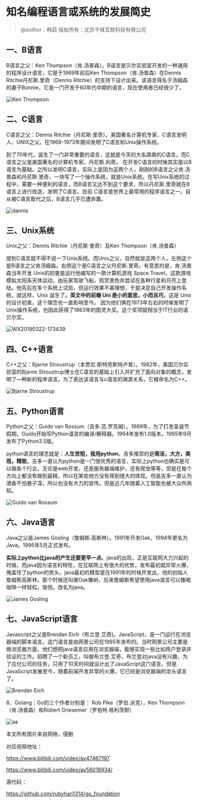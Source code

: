 # 知名编程语言或系统的发展简史

> @author：韩茹
> 版权所有：北京千锋互联科技有限公司

## 一、B语言

B语言之父：Ken Thompson（肯.汤普森）。B语言是贝尔实验室开发的一种通用的程序设计语言，它是于1969年前后Ken Thompson（肯.汤普森）在Dennis Ritchie丹尼斯.里奇（Dennis Ritchie）的支持下设计出来。该语言得名于汤姆森的妻子Bonnie，它是一门开发于60年代中期的语言，现在使用者已经很少了。

![Ken Thompson](img/KenThompson.jpg)

## 二、C语言

C语言之父：Dennis Ritchie（丹尼斯·里奇）。美国著名计算机专家、C语言发明人、UNIX之父。在1969-1973年期间发明了C语言和Unix操作系统。

到了70年代，诞生了一门非常重要的语言，这就是今天的大名鼎鼎的C语言。而C语言之父是美国著名的计算机专家。丹尼斯.利奇。
在开发C语言的时候其实是以B语言为基础。之所以发明C语言，实际上是因为这两个人，刚刚的B语言之父肯.汤普森和丹尼斯.里奇，一块写了一个操作系统，就是Unix系统。在写Unix系统的过程中，需要一种便利的语言，而B语言又达不到这个要求，所以丹尼斯.里奇就在B语言上进行改造，发明了C语言。目前 C语言是世界上最常用的程序语言之一。自从被C语言取代之后，B语言几乎已遭弃置。

![dannis](img/dannis.jpg)



## 三、Unix系统

Unix之父：Dennis Ritchie（丹尼斯·里奇）及Ken Thompson（肯.汤普森）

提到C语言就不得不说一下Unix系统。而Unix之父，自然就是这两个人，左侧这个是B语言之父肯汤姆森。右侧这个是C语言之父丹尼斯.里奇。有意思的是，肯.汤普森当年开发 Unix的初衷是运行他编写的一款计算机游戏 Space Travel，这款游戏模拟太阳系天体运动，由玩家驾驶飞船，观赏景色并尝试在各种行星和月亮上登陆。他先后在多个系统上试验，但运行效果不甚理想，于是决定自己开发操作系统，就这样，Unix 诞生了。**英文中的前缀 Uni 是小的意思，小而且巧**。这是 Unix 的设计初衷，这个理念也一直影响至今。
因为他们俩在1973年左右的时候发明了Unix操作系统，也因此获得了1983年的图灵大奖。这个奖项就相当于IT行业的诺贝尔奖。

![WX20190322-173439](img/WX20190322-173439.png)

## 四、C++语言

C++之父：Bjarne Stroustrup（本贾尼·斯特劳斯特卢普）。1982年，美国贝尔实验室的Bjarne Stroustrup博士在C语言的基础上引入并扩充了面向对象的概念，发明了—种新的程序语言。为了表达该语言与c语言的渊源关系，它被命名为C++。

![Bjarne Stroustrup](img/BjarneStroustrup.jpg)



## 五、Python语言

Python之父：Guido van Rossum（吉多.范.罗苏姆）。1989年，为了打发圣诞节假期，Guido开始写Python语言的编译/解释器。1994年发布1.0版本。1995年9月发布了Python3.5版。

python语言的理念就是：**人生苦短，我用python**。吉多推崇的是**简洁，大方，美观，精致**。吉多一直认为python是一门很优秀的语言，实际上python也确实是可以做各个行业，无论是web开发，还是服务器端维护，还有爬虫等等，但是在每个方向上都没有做到最精，所以在某些地方没有得到很大的体现。但是吉多一直认为酒香不怕巷子深，所以也没有大力的宣传。但是近几年随着人工智能也被大众所熟知。

![Guido van Rossum](img/GuidovanRossum.png)



## 六、Java语言

Java之父是James Gosling（詹姆斯.高斯林）。1991年开发Oak，1994年更名为Java。1995年5月正式发布。

**实际上python比java的产生还要更早一点**。java的出现，正是互联网大力兴起的时候，而java因为语言的特性，在互联网上有很大的优势，发布最初就异常火爆，掩盖住了python的势头。java最初的模型是在1991年的时候开发出，他的创始人詹姆斯高斯林。那个时候还叫做Oak橡树，后来詹姆斯希望使用java语言可以像喝咖啡一样轻松，愉悦。改名为java。

![James Gosling](img/JamesGosling.jpg)



## 七、JavaScript语言

Javascript之父是Brendan Eich（布兰登.艾奇)。JavaScript，是一门运行在浏览器端的脚本语言。这门语言是由网景公司在1995年发布的。当时网景公司主要是做浏览器方面，他们想把java语言应用在浏览器端，能够实现一些比如用户登录并验证的工作。招聘了一个新员工，叫做布兰登.艾奇，布兰登对java没有兴趣，为了应付公司的任务，只用了10天时间就设计出了JavaScript这门语言。但是JavaScript发展至今，随着前端开发异常的火爆，它已经是浏览器端的龙头语言了。

![Brendan Eich](img/BrendanEich.jpg)



8、Golang：Go的三个作者分别是： Rob Pike（罗伯.派克），Ken Thompson（肯.汤普森）和Robert Griesemer（罗伯特.格利茨默）

![aa](img/aa.jpg)





本文所有图片来自网络，侵删



对应视频地址：

https://www.bilibili.com/video/av47467197

https://www.bilibili.com/video/av56018934/

源代码：

<https://github.com/rubyhan1314/go_foundation>
